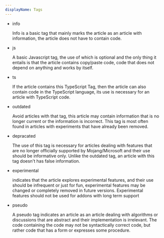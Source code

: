 ```yaml
---
displayName: Tags
---
```


- <Tag>info</Tag> 
    
    Info is a basic tag that mainly marks the article as an article with information, the article does not have to contain code.

- <Tag>js</Tag> 
    
    A basic Javascript tag, the use of which is optional and the only thing it entails is that the article contains copy/paste code, code that does not depend on anything and works by itself.

- <Tag>ts</Tag> 
    
    If the article contains this TypeScript Tag, then the article can also contain code in the TypeScript language, its use is necessary for an article with TypeScript code.

- <Tag>outdated</Tag> 
    
    Avoid articles with that tag, this article may contain information that is no longer current or the information is incorrect. This tag is most often found in articles with experiments that have already been removed.

- <Tag>depracated</Tag> 
    
    The use of this tag is necessary for articles dealing with features that are no longer officially supported by Mojang/Microsoft and their use should be informative only. Unlike the outdated tag, an article with this tag doesn't has false information.

- <Tag>experimental</Tag> 
    
    indicates that the article explores experimental features, and their use should be infrequent or just for fun, experimental features may be changed or completely removed in future versions. Experimental features should not be used for addons with long term support

- <Tag>pseudo</Tag> 
  
    A pseudo tag indicates an article as an article dealing with algorithms or discussions that are abstract and their implementation is irrelevant. The code containing the code may not be syntactically correct code, but rather code that has a form or expresses some procedure.
  
